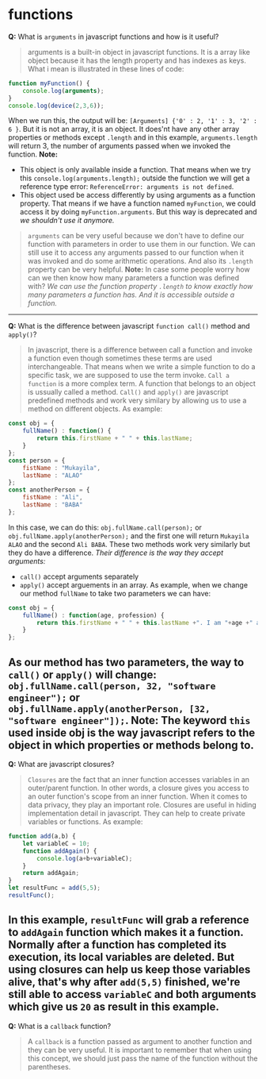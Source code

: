 # functions

**Q:** What is `arguments` in javascript functions and how is it useful?

> arguments is a built-in object in javascript functions. It is a array like object because it has the length property and has indexes as keys.
What i mean is illustrated in these lines of code:
```javascript
function myFunction() {
    console.log(arguments);
}
console.log(device(2,3,6));
```
When we run this, the output will be: `[Arguments] {'0' : 2, '1' : 3, '2' : 6 }`. But it is not an array, it is an object. It does'nt have any other array properties or methods except `.length` and in this example, `arguments.length` will return 3, the number of arguments passed when we invoked the function.
**Note:**
* This object is only available inside a function. That means when we try this `console.log(arguments.length);` outside the function we will get a reference type error: `ReferenceError: arguments is not defined`.
* This object used be access differently by using arguments as a function property. That means if we have a function named `myFunction`, we could access it by doing `myFunction.arguments`. But this way is deprecated and *we shouldn't use it anymore.*
> `arguments` can be very useful because we don't have to define our function with parameters in order to use them in our function. We can still use it to access any arguments passed to our function when it was invoked and do some arithmetic operations. And also its `.length` property can be very helpful.
**Note:**
In case some people worry how can we then know how many parameters a function was defined with? *We can use the function property `.length` to know exactly how many parameters a function has. And it is accessible outside a function.*
---
**Q:** What is the difference between javascript `function call()` method and `apply()`?

> In javascript, there is a difference between call a function and invoke a function even though sometimes these terms are used interchangeable. That means when we write a simple function to do a specific task, we are supposed to use the term invoke. `Call a function` is a more complex term.
A function that belongs to an object is ussually called a method. `Call()` and `apply()` are javascript predefined methods and work very similary by allowing us to use a method on different objects. As example:
```javascript
const obj = {
    fullName() : function() {
        return this.firstName + " " + this.lastName;
    } 
};
const person = {
    fistName : "Mukayila",
    lastName : "ALAO"
};
const anotherPerson = {
    fistName : "Ali",
    lastName : "BABA"
};
```
In this case, we can do this:
`obj.fullName.call(person);` or `obj.fullName.apply(anotherPerson);` and the first one will return `Mukayila ALAO` and the second `Ali BABA`. These two methods work very similarly but they do have a difference. 
*Their difference is the way they accept arguments:*
- `call()` accept arguments separately
- `apply()` accept arguements in an array.
As example, when we change our method `fullName` to take two parameters we can have:
```javascript
const obj = {
    fullName() : function(age, profession) {
        return this.firstName + " " + this.lastName +". I am "+age +" and i work as " + profession;
    } 
};
```
As our method has two parameters, the way to `call()` or `apply()` will change:
`obj.fullName.call(person, 32, "software engineer");` or `obj.fullName.apply(anotherPerson, [32, "software engineer"]);`.
**Note:**
The keyword `this` used inside obj is the way javascript refers to the object in which properties or methods belong to.
---
**Q:**  What are javascript closures?

> `Closures` are the fact that an inner function accesses variables in an outer/parent function. In other words, a closure gives you access to an outer function's scope from an inner function. When it comes to data privacy, they play an important role. Closures are useful in hiding implementation detail in javascript. They can help to create private variables or functions.
As example:
```javascript
function add(a,b) {
    let variableC = 10;
    function addAgain() {
        console.log(a+b+variableC);
    }
    return addAgain;
}
let resultFunc = add(5,5);
resultFunc();
```
In this example, `resultFunc` will grab a reference to `addAgain` function which makes it a function. Normally after a function has completed its execution, its local variables are deleted. But using closures can help us keep those variables alive, that's why after `add(5,5)` finished, we're still able to access `variableC` and both arguments which give us `20` as result in this example.
---
**Q:** What is a `callback` function?

> A `callback` is a function passed as argument to another function and they can be very useful. It is important to remember that when using this concept, we should just pass the name of the function without the parentheses.

